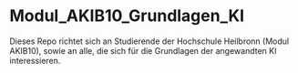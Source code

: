 # Modul_AKIB10_Grundlagen_KI
Dieses Repo richtet sich an Studierende der Hochschule Heilbronn (Modul AKIB10), sowie an alle, die sich für die Grundlagen der angewandten KI interessieren.

